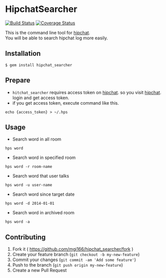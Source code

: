 # HipchatSearcher

[![Build Status](https://travis-ci.org/mgi166/hipchat_searcher.svg?branch=master)](https://travis-ci.org/mgi166/hipchat_searcher)
[![Coverage Status](https://coveralls.io/repos/mgi166/hipchat_searcher/badge.png?branch=master)](https://coveralls.io/r/mgi166/hipchat_searcher?branch=master)

This is the command line tool for [hipchat](https://www.hipchat.com/).  
You will be able to search hipchat log more easily.  

## Installation

    $ gem install hipchat_searcher

## Prepare

* `hitchat_searcher` requires access token on [hipchat](https://www.hipchat.com/). so you visit [hipchat](https://www.hipchat.com/). login and get access token.
* if you get access token, execute command like this.

```
echo {access_token} > ~/.hps
```

## Usage

* Search word in all room

```
hps word
```

* Search word in specified room

```
hps word -r room-name
```

* Search word that user talks

```
hps word -u user-name
```

* Search word since target date

```
hps word -d 2014-01-01
```

* Search word in archived room

```
hps word -a
```

## Contributing

1. Fork it ( https://github.com/mgi166/hipchat_searcher/fork )
2. Create your feature branch (`git checkout -b my-new-feature`)
3. Commit your changes (`git commit -am 'Add some feature'`)
4. Push to the branch (`git push origin my-new-feature`)
5. Create a new Pull Request
